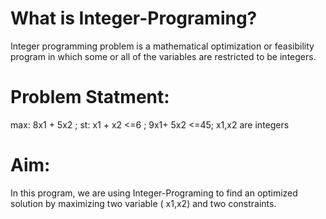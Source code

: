 # What is Integer-Programing?
Integer programming problem is a mathematical optimization or feasibility program in which some or all of the variables are restricted to be integers.
# Problem Statment:
max: 8x1 + 5x2 ;
st:
x1 + x2 <=6 ;
9x1+ 5x2 <=45;
x1,x2 are integers
# Aim:
In this program, we are using Integer-Programing to find an optimized solution by maximizing two variable ( x1,x2) and two constraints.
